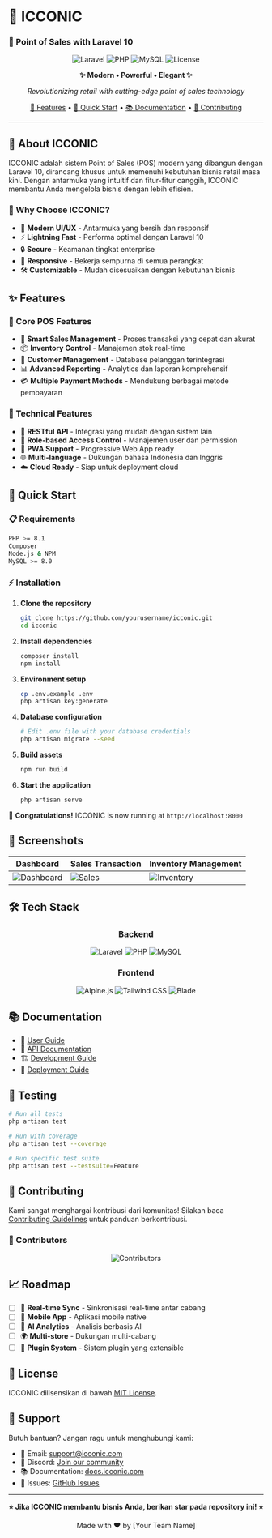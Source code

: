 # 🚀 ICCONIC
### 💼 Point of Sales with Laravel 10

<div align="center">

![Laravel](https://img.shields.io/badge/Laravel-10-FF2D20?style=for-the-badge&logo=laravel&logoColor=white)
![PHP](https://img.shields.io/badge/PHP-8.1+-777BB4?style=for-the-badge&logo=php&logoColor=white)
![MySQL](https://img.shields.io/badge/MySQL-8.0+-4479A1?style=for-the-badge&logo=mysql&logoColor=white)
![License](https://img.shields.io/badge/License-MIT-green?style=for-the-badge)

**✨ Modern • Powerful • Elegant ✨**

*Revolutionizing retail with cutting-edge point of sales technology*

[🌟 Features](#-features) • [🚀 Quick Start](#-quick-start) • [📚 Documentation](#-documentation) • [🤝 Contributing](#-contributing)

---

</div>

## 🎯 About ICCONIC

ICCONIC adalah sistem Point of Sales (POS) modern yang dibangun dengan Laravel 10, dirancang khusus untuk memenuhi kebutuhan bisnis retail masa kini. Dengan antarmuka yang intuitif dan fitur-fitur canggih, ICCONIC membantu Anda mengelola bisnis dengan lebih efisien.

### 🌟 Why Choose ICCONIC?

- 🎨 **Modern UI/UX** - Antarmuka yang bersih dan responsif
- ⚡ **Lightning Fast** - Performa optimal dengan Laravel 10
- 🔒 **Secure** - Keamanan tingkat enterprise
- 📱 **Responsive** - Bekerja sempurna di semua perangkat
- 🛠️ **Customizable** - Mudah disesuaikan dengan kebutuhan bisnis

## ✨ Features

### 🏪 Core POS Features
- 🛒 **Smart Sales Management** - Proses transaksi yang cepat dan akurat
- 📦 **Inventory Control** - Manajemen stok real-time
- 👥 **Customer Management** - Database pelanggan terintegrasi
- 📊 **Advanced Reporting** - Analytics dan laporan komprehensif
- 💳 **Multiple Payment Methods** - Mendukung berbagai metode pembayaran

### 🔧 Technical Features
- 🎯 **RESTful API** - Integrasi yang mudah dengan sistem lain
- 🔐 **Role-based Access Control** - Manajemen user dan permission
- 📱 **PWA Support** - Progressive Web App ready
- 🌐 **Multi-language** - Dukungan bahasa Indonesia dan Inggris
- ☁️ **Cloud Ready** - Siap untuk deployment cloud

## 🚀 Quick Start

### 📋 Requirements

```bash
PHP >= 8.1
Composer
Node.js & NPM
MySQL >= 8.0
```

### ⚡ Installation

1. **Clone the repository**
   ```bash
   git clone https://github.com/yourusername/icconic.git
   cd icconic
   ```

2. **Install dependencies**
   ```bash
   composer install
   npm install
   ```

3. **Environment setup**
   ```bash
   cp .env.example .env
   php artisan key:generate
   ```

4. **Database configuration**
   ```bash
   # Edit .env file with your database credentials
   php artisan migrate --seed
   ```

5. **Build assets**
   ```bash
   npm run build
   ```

6. **Start the application**
   ```bash
   php artisan serve
   ```

🎉 **Congratulations!** ICCONIC is now running at `http://localhost:8000`

## 📱 Screenshots

<div align="center">

| Dashboard | Sales Transaction | Inventory Management |
|-----------|-------------------|---------------------|
| ![Dashboard](https://via.placeholder.com/300x200/FF2D20/FFFFFF?text=Dashboard) | ![Sales](https://via.placeholder.com/300x200/4F46E5/FFFFFF?text=Sales) | ![Inventory](https://via.placeholder.com/300x200/059669/FFFFFF?text=Inventory) |

</div>

## 🛠️ Tech Stack

<div align="center">

### Backend
![Laravel](https://img.shields.io/badge/Laravel-FF2D20?style=for-the-badge&logo=laravel&logoColor=white)
![PHP](https://img.shields.io/badge/PHP-777BB4?style=for-the-badge&logo=php&logoColor=white)
![MySQL](https://img.shields.io/badge/MySQL-4479A1?style=for-the-badge&logo=mysql&logoColor=white)

### Frontend
![Alpine.js](https://img.shields.io/badge/Alpine.js-8BC34A?style=for-the-badge&logo=alpine.js&logoColor=white)
![Tailwind CSS](https://img.shields.io/badge/Tailwind_CSS-38B2AC?style=for-the-badge&logo=tailwind-css&logoColor=white)
![Blade](https://img.shields.io/badge/Blade-FF2D20?style=for-the-badge&logo=laravel&logoColor=white)

</div>

## 📚 Documentation

- 📖 [User Guide](docs/user-guide.md)
- 🔧 [API Documentation](docs/api.md)
- 🏗️ [Development Guide](docs/development.md)
- 🚀 [Deployment Guide](docs/deployment.md)

## 🧪 Testing

```bash
# Run all tests
php artisan test

# Run with coverage
php artisan test --coverage

# Run specific test suite
php artisan test --testsuite=Feature
```

## 🤝 Contributing

Kami sangat menghargai kontribusi dari komunitas! Silakan baca [Contributing Guidelines](CONTRIBUTING.md) untuk panduan berkontribusi.

### 🌟 Contributors

<div align="center">

![Contributors](https://contrib.rocks/image?repo=yourusername/icconic)

</div>

## 📈 Roadmap

- [ ] 🔄 **Real-time Sync** - Sinkronisasi real-time antar cabang
- [ ] 📱 **Mobile App** - Aplikasi mobile native
- [ ] 🤖 **AI Analytics** - Analisis berbasis AI
- [ ] 🌍 **Multi-store** - Dukungan multi-cabang
- [ ] 🔌 **Plugin System** - Sistem plugin yang extensible

## 📄 License

ICCONIC dilisensikan di bawah [MIT License](LICENSE).

## 💬 Support

Butuh bantuan? Jangan ragu untuk menghubungi kami:

- 📧 Email: support@icconic.com
- 💬 Discord: [Join our community](https://discord.gg/icconic)
- 📚 Documentation: [docs.icconic.com](https://docs.icconic.com)
- 🐛 Issues: [GitHub Issues](https://github.com/yourusername/icconic/issues)

---

<div align="center">

**⭐ Jika ICCONIC membantu bisnis Anda, berikan star pada repository ini! ⭐**

Made with ❤️ by [Your Team Name]

</div>
